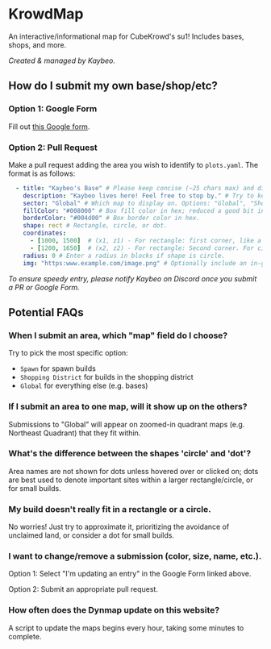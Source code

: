 # KrowdMap

An interactive/informational map for CubeKrowd's su1! Includes bases, shops, and more.

*Created & managed by Kaybeo.*

## How do I submit my own base/shop/etc?

### Option 1: Google Form

Fill out [this Google form](https://forms.gle/AFC7trTuWZtGDRMX8).

### Option 2: Pull Request

Make a pull request adding the area you wish to identify to `plots.yaml`. The format is as follows:

```yaml
  - title: "Kaybeo's Base" # Please keep concise (~25 chars max) and distinct.
    description: "Kaybeo lives here! Feel free to stop by." # Try to keep on the shorter side (~300 chars max).
    sector: "Global" # Which map to display on. Options: "Global", "Shopping District", and "Spawn".
    fillColor: "#008000" # Box fill color in hex; reduced a good bit in opacity on the actual map.
    borderColor: "#004d00" # Box border color in hex.
    shape: rect # Rectangle, circle, or dot.
    coordinates:
      - [1000, 1500]  # (x1, z1) - For rectangle: first corner, like a WorldEdit selection. For circle/dot: enter the center point.
      - [1200, 1650]  # (x2, z2) - For rectangle: Second corner. For circle/dot: Remove this line.
    radius: 0 # Enter a radius in blocks if shape is circle.
    img: "https:www.example.com/image.png" # Optionally include an in-game screenshot link; prefer Imgur for this
```

*To ensure speedy entry, please notify Kaybeo on Discord once you submit a PR or Google Form.*

## Potential FAQs

### When I submit an area, which "map" field do I choose?
Try to pick the most specific option:
- `Spawn` for spawn builds
- `Shopping District` for builds in the shopping district
- `Global` for everything else (e.g. bases)

### If I submit an area to one map, will it show up on the others?
Submissions to "Global" will appear on zoomed-in quadrant maps (e.g. Northeast Quadrant) that they fit within.

### What's the difference between the shapes 'circle' and 'dot'?
Area names are not shown for dots unless hovered over or clicked on; dots are best used to denote important sites within a larger rectangle/circle, or for small builds.

### My build doesn't really fit in a rectangle or a circle.
No worries! Just try to approximate it, prioritizing the avoidance of unclaimed land, or consider a dot for small builds.

### I want to change/remove a submission (color, size, name, etc.).
Option 1: Select "I'm updating an entry" in the Google Form linked above.

Option 2: Submit an appropriate pull request.

### How often does the Dynmap update on this website?
A script to update the maps begins every hour, taking some minutes to complete.
